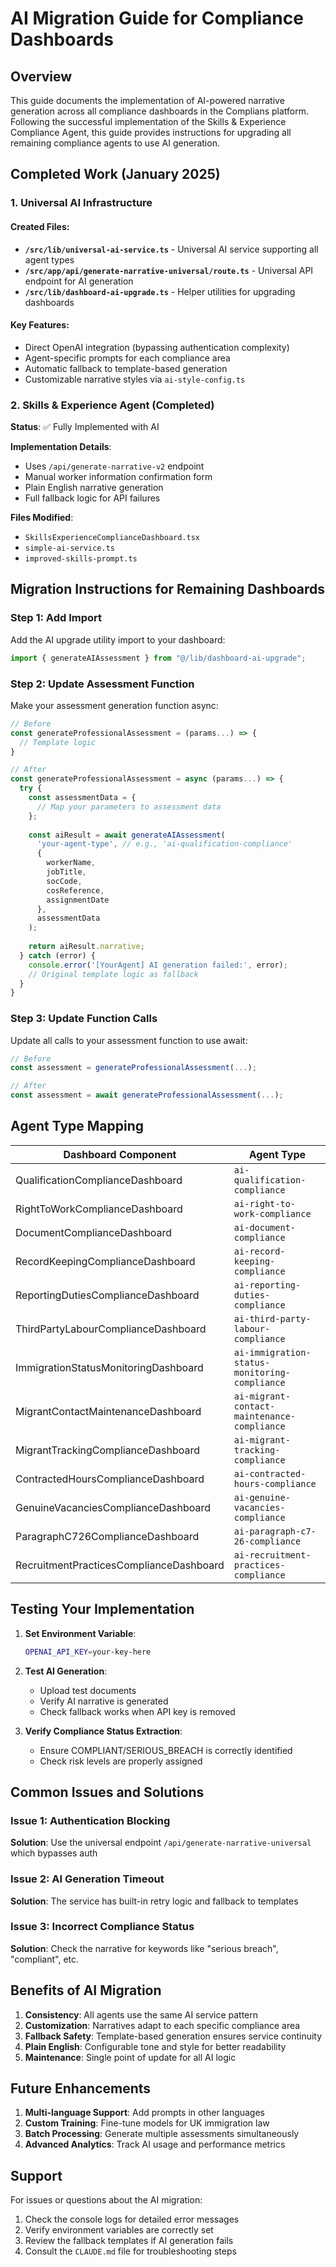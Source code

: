# AI Migration Guide for Compliance Dashboards

## Overview

This guide documents the implementation of AI-powered narrative generation across all compliance dashboards in the Complians platform. Following the successful implementation of the Skills & Experience Compliance Agent, this guide provides instructions for upgrading all remaining compliance agents to use AI generation.

## Completed Work (January 2025)

### 1. Universal AI Infrastructure

#### Created Files:
- **`/src/lib/universal-ai-service.ts`** - Universal AI service supporting all agent types
- **`/src/app/api/generate-narrative-universal/route.ts`** - Universal API endpoint for AI generation
- **`/src/lib/dashboard-ai-upgrade.ts`** - Helper utilities for upgrading dashboards

#### Key Features:
- Direct OpenAI integration (bypassing authentication complexity)
- Agent-specific prompts for each compliance area
- Automatic fallback to template-based generation
- Customizable narrative styles via `ai-style-config.ts`

### 2. Skills & Experience Agent (Completed)

**Status**: ✅ Fully Implemented with AI

**Implementation Details**:
- Uses `/api/generate-narrative-v2` endpoint
- Manual worker information confirmation form
- Plain English narrative generation
- Full fallback logic for API failures

**Files Modified**:
- `SkillsExperienceComplianceDashboard.tsx`
- `simple-ai-service.ts`
- `improved-skills-prompt.ts`

## Migration Instructions for Remaining Dashboards

### Step 1: Add Import

Add the AI upgrade utility import to your dashboard:

```typescript
import { generateAIAssessment } from "@/lib/dashboard-ai-upgrade";
```

### Step 2: Update Assessment Function

Make your assessment generation function async:

```typescript
// Before
const generateProfessionalAssessment = (params...) => {
  // Template logic
}

// After
const generateProfessionalAssessment = async (params...) => {
  try {
    const assessmentData = {
      // Map your parameters to assessment data
    };
    
    const aiResult = await generateAIAssessment(
      'your-agent-type', // e.g., 'ai-qualification-compliance'
      {
        workerName,
        jobTitle,
        socCode,
        cosReference,
        assignmentDate
      },
      assessmentData
    );
    
    return aiResult.narrative;
  } catch (error) {
    console.error('[YourAgent] AI generation failed:', error);
    // Original template logic as fallback
  }
}
```

### Step 3: Update Function Calls

Update all calls to your assessment function to use await:

```typescript
// Before
const assessment = generateProfessionalAssessment(...);

// After
const assessment = await generateProfessionalAssessment(...);
```

## Agent Type Mapping

| Dashboard Component | Agent Type |
|-------------------|------------|
| QualificationComplianceDashboard | `ai-qualification-compliance` |
| RightToWorkComplianceDashboard | `ai-right-to-work-compliance` |
| DocumentComplianceDashboard | `ai-document-compliance` |
| RecordKeepingComplianceDashboard | `ai-record-keeping-compliance` |
| ReportingDutiesComplianceDashboard | `ai-reporting-duties-compliance` |
| ThirdPartyLabourComplianceDashboard | `ai-third-party-labour-compliance` |
| ImmigrationStatusMonitoringDashboard | `ai-immigration-status-monitoring-compliance` |
| MigrantContactMaintenanceDashboard | `ai-migrant-contact-maintenance-compliance` |
| MigrantTrackingComplianceDashboard | `ai-migrant-tracking-compliance` |
| ContractedHoursComplianceDashboard | `ai-contracted-hours-compliance` |
| GenuineVacanciesComplianceDashboard | `ai-genuine-vacancies-compliance` |
| ParagraphC726ComplianceDashboard | `ai-paragraph-c7-26-compliance` |
| RecruitmentPracticesComplianceDashboard | `ai-recruitment-practices-compliance` |

## Testing Your Implementation

1. **Set Environment Variable**:
   ```bash
   OPENAI_API_KEY=your-key-here
   ```

2. **Test AI Generation**:
   - Upload test documents
   - Verify AI narrative is generated
   - Check fallback works when API key is removed

3. **Verify Compliance Status Extraction**:
   - Ensure COMPLIANT/SERIOUS_BREACH is correctly identified
   - Check risk levels are properly assigned

## Common Issues and Solutions

### Issue 1: Authentication Blocking
**Solution**: Use the universal endpoint `/api/generate-narrative-universal` which bypasses auth

### Issue 2: AI Generation Timeout
**Solution**: The service has built-in retry logic and fallback to templates

### Issue 3: Incorrect Compliance Status
**Solution**: Check the narrative for keywords like "serious breach", "compliant", etc.

## Benefits of AI Migration

1. **Consistency**: All agents use the same AI service pattern
2. **Customization**: Narratives adapt to each specific compliance area
3. **Fallback Safety**: Template-based generation ensures service continuity
4. **Plain English**: Configurable tone and style for better readability
5. **Maintenance**: Single point of update for all AI logic

## Future Enhancements

1. **Multi-language Support**: Add prompts in other languages
2. **Custom Training**: Fine-tune models for UK immigration law
3. **Batch Processing**: Generate multiple assessments simultaneously
4. **Advanced Analytics**: Track AI usage and performance metrics

## Support

For issues or questions about the AI migration:
1. Check the console logs for detailed error messages
2. Verify environment variables are correctly set
3. Review the fallback templates if AI generation fails
4. Consult the `CLAUDE.md` file for troubleshooting steps